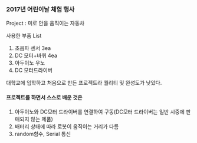 ### 2017년 어린이날 체험 행사

Project : 미로 안을 움직이는 자동차

사용한 부품 List

 1. 초음파 센서 3ea
 2. DC 모터+바퀴 4ea
 3. 아두이노 우노
 4. DC 모터드라이버

대학교에 입학하고 처음으로 만든 프로젝트라 퀄리티 및 완성도가 낮았다.
#### 프로젝트를 하면서 스스로 배운 것은
 1. 아두이노와 DC모터 드라이버를 연결하여 구동(DC모터 드라이버는 일반 시중에 판매되지 않는 제품)
 2. 배터리 상태에 따라 로봇이 움직이는 거리가 다름
 3. random함수, Serial 통신 